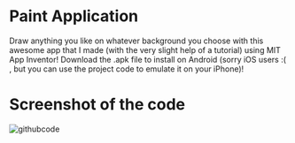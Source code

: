 # Paint Application
Draw anything you like on whatever background you choose with this awesome app that I made (with the very slight help of a tutorial) using MIT App Inventor! Download the .apk file to install on Android (sorry iOS users :( , but you can use the project code to emulate it on your iPhone)!

# Screenshot of the code

![githubcode](https://user-images.githubusercontent.com/68993968/162017405-497bd8d1-81c2-4f6a-8b45-33844fea0921.png)
